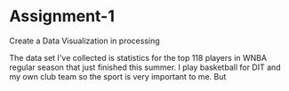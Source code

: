# Assignment-1
Create a Data Visualization in processing 

The data set I've collected is statistics for the top 118 players in WNBA regular season that just finished this summer. 
I play basketball for DIT and my own club team so the sport is very important to me. But 